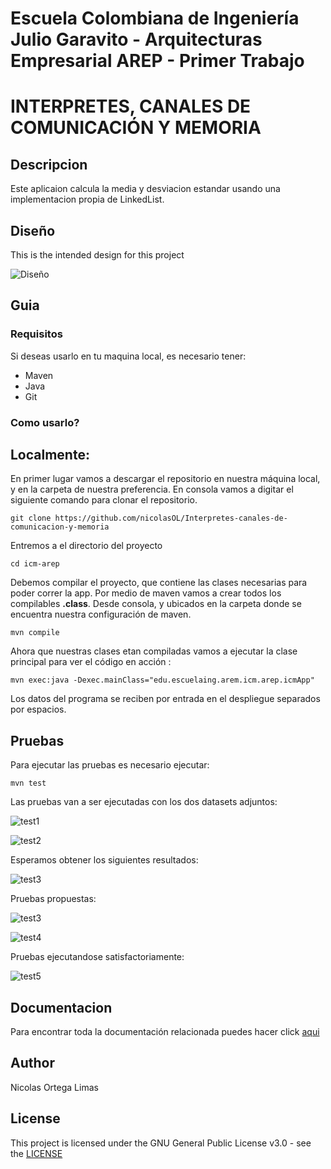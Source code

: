 # Escuela Colombiana de Ingeniería Julio Garavito - Arquitecturas Empresarial AREP - Primer Trabajo

# INTERPRETES, CANALES DE COMUNICACIÓN Y MEMORIA

## Descripcion

  Este aplicaion calcula la media y desviacion estandar usando una implementacion propia de LinkedList.
 
## Diseño

  This is the intended design for this project
  
  ![Diseño](https://github.com/nicolasOL/Introduccion-MVN-GIT/blob/master/images/Design.png)
  

## Guia
  
  ### Requisitos
  
  Si deseas usarlo en tu maquina local, es necesario tener:
  
  * Maven 
  * Java 
  * Git
  
  

 ### Como usarlo?
  ## Localmente:
  En primer lugar vamos a descargar el repositorio en nuestra máquina local, y en la carpeta de 
nuestra preferencia. En consola vamos a digitar el siguiente comando para clonar el repositorio.

```
git clone https://github.com/nicolasOL/Interpretes-canales-de-comunicacion-y-memoria
```

Entremos a el directorio del proyecto

```
cd icm-arep
```

Debemos compilar el proyecto, que contiene las clases necesarias para poder correr la app. Por medio de maven vamos a crear todos los compilables **.class**. Desde consola, y ubicados en la carpeta donde se encuentra nuestra configuración de maven.

```
mvn compile
```

Ahora que nuestras clases etan compiladas vamos a ejecutar la clase principal para
ver el código en acción :

```
mvn exec:java -Dexec.mainClass="edu.escuelaing.arem.icm.arep.icmApp"
```
Los datos del programa se reciben por entrada en el despliegue separados por espacios.
   
## Pruebas   
Para ejecutar las pruebas es necesario ejecutar:
```
mvn test
```      
Las pruebas van a ser ejecutadas con los dos datasets adjuntos:

![test1](https://github.com/nicolasOL/Introduccion-MVN-GIT/blob/master/images/datos-1.JPG)

![test2](https://github.com/nicolasOL/Introduccion-MVN-GIT/blob/master/images/datos-2.JPG)

Esperamos obtener los siguientes resultados:

![test3](https://github.com/nicolasOL/Introduccion-MVN-GIT/blob/master/images/datos-esperados.JPG)     

Pruebas propuestas:

![test3](https://github.com/nicolasOL/Introduccion-MVN-GIT/blob/master/images/Prueba-mean.JPG) 

![test4](https://github.com/nicolasOL/Introduccion-MVN-GIT/blob/master/images/Prueba-sd.JPG)  

Pruebas ejecutandose satisfactoriamente:

![test5](https://github.com/nicolasOL/Introduccion-MVN-GIT/blob/master/images/Pruebas-pasadas.JPG)

     
    
## Documentacion
  
Para encontrar toda la documentación relacionada puedes hacer click [aqui](https://github.com/nicolasOL/Introduccion-MVN-GIT/tree/master/Doc)
  
  ## Author
  
  Nicolas Ortega Limas
  
  ## License
  
  This project is licensed under the GNU General Public License v3.0 - see the [LICENSE](https://github.com/nicolasOL/Interpretes-canales-de-comunicacion-y-memoria/blob/master/LICENSE.txt)
